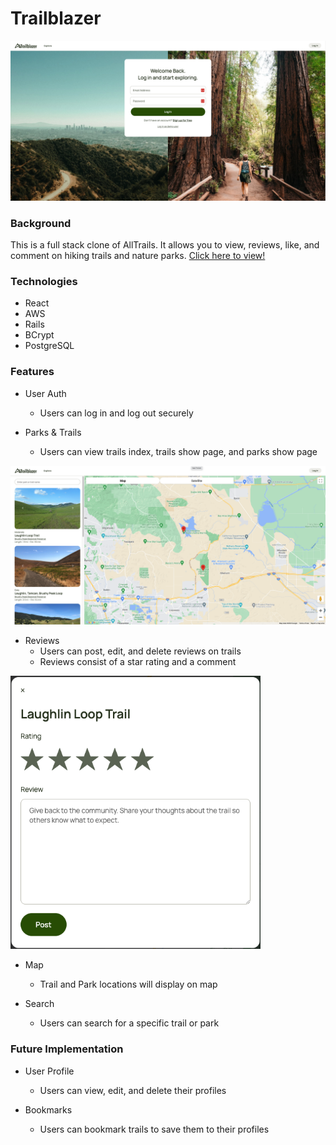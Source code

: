 <h1>Trailblazer</h1>
<img src="./homepage.png"></img>
<h3>Background</h3>

This is a full stack clone of AllTrails. It allows you to view, reviews, like, and comment on hiking trails and nature parks.
<a href="https://mysite-fnk5.onrender.com/">Click here to view!</a>

<h3>Technologies</h3>

- React
- AWS
- Rails
- BCrypt
- PostgreSQL

<h3>Features</h3>

- User Auth
  - Users can log in and log out securely

- Parks & Trails
  - Users can view trails index, trails show page, and parks show page

<img src="./explorepage.png"></img>

- Reviews
  - Users can post, edit, and delete reviews on trails
  - Reviews consist of a star rating and a comment

<img src="./review.png" width="400px"></img>

- Map
  - Trail and Park locations will display on map

- Search
  - Users can search for a specific trail or park

<h3>Future Implementation</h3>

- User Profile
  - Users can view, edit, and delete their profiles
  
- Bookmarks
  - Users can bookmark trails to save them to their profiles
